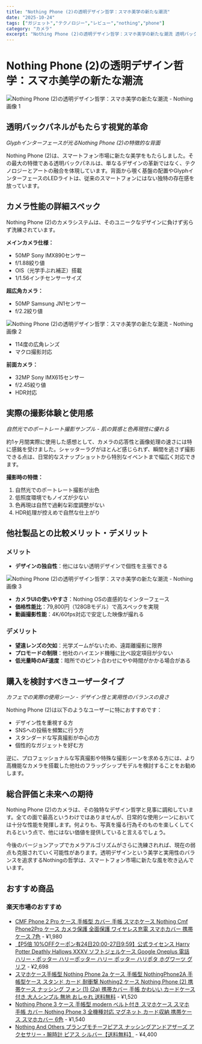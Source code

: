 ```yaml
---
title: "Nothing Phone (2)の透明デザイン哲学：スマホ美学の新たな潮流"
date: "2025-10-24"
tags: ["ガジェット","テクノロジー","レビュー","nothing","phone"]
category: "カメラ"
excerpt: "Nothing Phone (2)の透明デザイン哲学：スマホ美学の新たな潮流 透明バックパネルがもたらす視覚的革命 Glyphインターフェースが光るNothing Phone (2)の特徴的な背面 Nothing Phone (2)は、スマートフォン市場に新たな美学をもたらしました。その最大の特徴で..."
---
```


# Nothing Phone (2)の透明デザイン哲学：スマホ美学の新たな潮流

![Nothing Phone (2)の透明デザイン哲学：スマホ美学の新たな潮流 - Nothing画像 1](https://picsum.photos/id/20/800/600)



## 透明バックパネルがもたらす視覚的革命


*Glyphインターフェースが光るNothing Phone (2)の特徴的な背面*

Nothing Phone (2)は、スマートフォン市場に新たな美学をもたらしました。その最大の特徴である透明バックパネルは、単なるデザインの革新ではなく、テクノロジーとアートの融合を体現しています。背面から覗く基盤の配置やGlyphインターフェースのLEDライトは、従来のスマートフォンにはない独特の存在感を放っています。

## カメラ性能の詳細スペック

Nothing Phone (2)のカメラシステムは、そのユニークなデザインに負けず劣らず洗練されています。

**メインカメラ仕様：**
- 50MP Sony IMX890センサー
- f/1.88絞り値
- OIS（光学手ぶれ補正）搭載
- 1/1.56インチセンサーサイズ

**超広角カメラ：**
- 50MP Samsung JN1センサー
- f/2.2絞り値


![Nothing Phone (2)の透明デザイン哲学：スマホ美学の新たな潮流 - Nothing画像 2](https://picsum.photos/id/30/800/600)


- 114度の広角レンズ
- マクロ撮影対応

**前面カメラ：**
- 32MP Sony IMX615センサー
- f/2.45絞り値
- HDR対応

## 実際の撮影体験と使用感


*自然光でのポートレート撮影サンプル - 肌の質感と色再現性に優れる*

約1ヶ月間実際に使用した感想として、カメラの応答性と画像処理の速さには特に感銘を受けました。シャッターラグがほとんど感じられず、瞬間を逃さず撮影できる点は、日常的なスナップショットから特別なイベントまで幅広く対応できます。

**撮影時の特徴：**
1. 自然光でのポートレート撮影が出色
2. 低照度環境でもノイズが少ない
3. 色再現は自然で過剰な彩度調整がない
4. HDR処理が控えめで自然な仕上がり

## 他社製品との比較メリット・デメリット

### メリット
- **デザインの独自性**：他にはない透明デザインで個性を主張できる


![Nothing Phone (2)の透明デザイン哲学：スマホ美学の新たな潮流 - Nothing画像 3](https://picsum.photos/id/40/800/600)


- **カメラUIの使いやすさ**：Nothing OSの直感的なインターフェース
- **価格性能比**：79,800円（128GBモデル）で高スペックを実現
- **動画撮影性能**：4K/60fps対応で安定した映像が撮れる

### デメリット
- **望遠レンズの欠如**：光学ズームがないため、遠距離撮影に限界
- **プロモードの制限**：他社のハイエンド機種に比べ設定項目が少ない
- **低光量時のAF速度**：暗所でのピント合わせにやや時間がかかる場合がある

## 購入を検討すべきユーザータイプ


*カフェでの実際の使用シーン - デザイン性と実用性のバランスの良さ*

Nothing Phone (2)は以下のようなユーザーに特におすすめです：

- デザイン性を重視する方
- SNSへの投稿を頻繁に行う方
- スタンダードな写真撮影が中心の方
- 個性的なガジェットを好む方

逆に、プロフェッショナルな写真撮影や特殊な撮影シーンを求める方には、より高機能なカメラを搭載した他社のフラッグシップモデルを検討することをお勧めします。

## 総合評価と未来への期待

Nothing Phone (2)のカメラは、その独特なデザイン哲学と見事に調和しています。全ての面で最高というわけではありませんが、日常的な使用シーンにおいては十分な性能を発揮します。何よりも、写真を撮る行為そのものを楽しくしてくれるという点で、他にはない価値を提供していると言えるでしょう。

今後のバージョンアップでカメラアルゴリズムがさらに洗練されれば、現在の弱点も克服されていく可能性があります。透明デザインという美学と実用性のバランスを追求するNothingの哲学は、スマートフォン市場に新たな風を吹き込んでいます。

<!-- アフィリエイト商品 -->
## おすすめ商品

### 楽天市場のおすすめ

- [CMF Phone 2 Pro ケース 手帳型 カバー 手帳 スマホケース Nothing Cmf Phone2Pro ケース カメラ保護 全面保護 ワイヤレス充電 スマホカバー 携帯ケース 7色](https://item.rakuten.co.jp/0406colors/7sks-cmfphone2pro/?rafcid=wsc_i_is_1096528941688097201&m=1f454fb8.34705d0b.1f454fb9.255992fd&pc=1f454fb8.34705d0b.1f454fb9.255992fd) - ¥1,980
- [【P5倍 10%OFFクーポン有24日20:00-27日9:59】公式ライセンス Harry Potter Deathly Hallows XXXV ソフトジェルケース Google Oneplus 電話 ハリー・ポッター ハリーポッター ハリー ポッター ハリポタ ホグワーツ グリフ](https://item.rakuten.co.jp/ecell/htpcr-msp1-hpotdh35/?rafcid=wsc_i_is_1096528941688097201&m=1f454fb8.34705d0b.1f454fb9.255992fd&pc=1f454fb8.34705d0b.1f454fb9.255992fd) - ¥2,698
- [スマホケース手帳型 Nothing Phone 2a ケース 手帳型 NothingPhone2A 手帳型ケース スタンド カード 耐衝撃 Nothing2 ケース Nothing Phone (2) 携帯ケース ナッシング フォン (1) (2a) 携帯カバー 手帳 かわいい カードケース付き 大人シンプル 無地 おしゃれ 送料無料](https://item.rakuten.co.jp/ranashop/gz-my-binyt-30/?rafcid=wsc_i_is_1096528941688097201&m=1f454fb8.34705d0b.1f454fb9.255992fd&pc=1f454fb8.34705d0b.1f454fb9.255992fd) - ¥1,520
- [Nothing Phone 3 ケース 手帳型 modern ベルト付き スマホケース スマホ 手帳 カバー Nothing Phone 3 全機種対応 マグネット カード収納 携帯ケース スマホカバー 6色](https://item.rakuten.co.jp/uo3911/ca5117-nothingphone3/?rafcid=wsc_i_is_1096528941688097201&m=1f454fb8.34705d0b.1f454fb9.255992fd&pc=1f454fb8.34705d0b.1f454fb9.255992fd) - ¥1,540
- [Nothing And Others プランプモチーフピアス ナッシングアンドアザーズ アクセサリー・腕時計 ピアス シルバー【送料無料】](https://item.rakuten.co.jp/stylife/pc4038/?rafcid=wsc_i_is_1096528941688097201&m=1f454fb8.34705d0b.1f454fb9.255992fd&pc=1f454fb8.34705d0b.1f454fb9.255992fd) - ¥4,400


